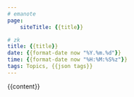 ```yaml
---
# emanote
page:
    siteTitle: {{title}}

# zk
title: {{title}}
date: {{format-date now "%Y.%m.%d"}}
time: {{format-date now "%H:%M:%S%z"}}
tags: Topics, {{json tags}}
---
```


{{content}}
